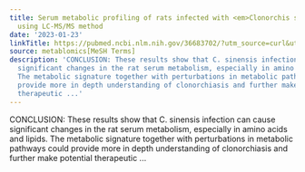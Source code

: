```yaml
---
title: Serum metabolic profiling of rats infected with <em>Clonorchis sinensis</em>
  using LC-MS/MS method
date: '2023-01-23'
linkTitle: https://pubmed.ncbi.nlm.nih.gov/36683702/?utm_source=curl&utm_medium=rss&utm_campaign=pubmed-2&utm_content=1Zkrxt7ktlCbHBXEV3v65xxSnkSWNsJ1A6Fq3gBniKhGfIUslK&fc=20210907212339&ff=20230124200914&v=2.17.9.post6+86293ac
source: metablomics[MeSH Terms]
description: 'CONCLUSION: These results show that C. sinensis infection can cause
  significant changes in the rat serum metabolism, especially in amino acids and lipids.
  The metabolic signature together with perturbations in metabolic pathways could
  provide more in depth understanding of clonorchiasis and further make potential
  therapeutic ...'
---
```

CONCLUSION: These results show that C. sinensis infection can cause significant changes in the rat serum metabolism, especially in amino acids and lipids. The metabolic signature together with perturbations in metabolic pathways could provide more in depth understanding of clonorchiasis and further make potential therapeutic ...